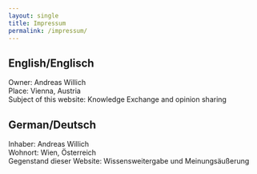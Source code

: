 ```yaml
---
layout: single
title: Impressum
permalink: /impressum/
---
```


## English/Englisch

Owner: Andreas Willich  
Place: Vienna, Austria  
Subject of this website: Knowledge Exchange and opinion sharing

## German/Deutsch

Inhaber: Andreas Willich  
Wohnort: Wien, Österreich  
Gegenstand dieser Website: Wissensweitergabe und Meinungsäußerung